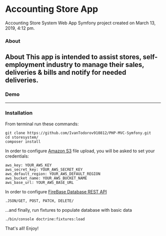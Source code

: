 Accounting Store App
=========

Accounting Store System Web App
Symfony project created on March 13, 2019, 4:12 pm.

### About
About
This app is intended to assist stores, self-employment industry to manage their sales, deliveries & bills and notify for needed deliveries.
---

### Demo


---

### Installation

From terminal run these commands:

```
git clone https://github.com/IvanTodorov910812/PHP-MVC-Symfony.git
cd storesystem/
composer install
```

In order to configure [Amazon S3](https://s3.console.aws.amazon.com) file upload, you will be asked to set your credentials:
```
aws_key: YOUR_AWS_KEY
aws_secret_key: YOUR_AWS_SECRET_KEY
aws_default_region: YOUR_AWS_DEFAULT_REGION
aws_bucket_name: YOUR_AWS_BUCKET_NAME
aws_base_url: YOUR_AWS_BASE_URL
```

In order to configure [FireBase Database REST API](https://firebase.google.com/) 
```
.JSON/GET, POST, PATCH, DELETE/  

```

...and finally, run fixtures to populate database with basic data

```
./bin/console doctrine:fixtures:load
```

That's all! Enjoy!
